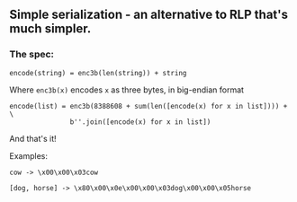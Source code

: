 ## Simple serialization - an alternative to RLP that's much simpler.

### The spec:

    encode(string) = enc3b(len(string)) + string

Where `enc3b(x)` encodes `x` as three bytes, in big-endian format

    encode(list) = enc3b(8388608 + sum(len([encode(x) for x in list]))) + \
                   b''.join([encode(x) for x in list])

And that's it!

Examples:

    cow -> \x00\x00\x03cow

    [dog, horse] -> \x80\x00\x0e\x00\x00\x03dog\x00\x00\x05horse
